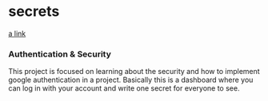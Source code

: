 # secrets
[a link](https://radiant-anchorage-92894.herokuapp.com/)

### Authentication & Security
This project is focused on learning about the security and how to implement google authentication in a project. Basically this is a dashboard where you can log in with your account and write one secret for everyone to see.
